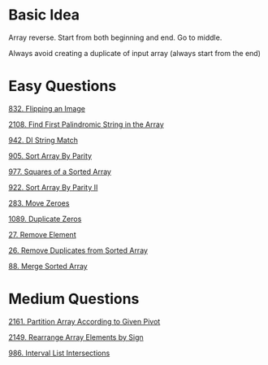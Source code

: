 # __Basic Idea__
Array reverse. Start from both beginning and end. Go to middle.

Always avoid creating a duplicate of input array (always start from the end)

# __Easy Questions__ 

[832. Flipping an Image](https://leetcode.com/problems/flipping-an-image/)

[2108. Find First Palindromic String in the Array](https://leetcode.com/problems/find-first-palindromic-string-in-the-array/)

[942. DI String Match](https://leetcode.com/problems/di-string-match/)

[905. Sort Array By Parity](https://leetcode.com/problems/sort-array-by-parity/)

[977. Squares of a Sorted Array](https://leetcode.com/problems/squares-of-a-sorted-array/)

[922. Sort Array By Parity II](https://leetcode.com/problems/sort-array-by-parity-ii/)

[283. Move Zeroes](https://leetcode.com/problems/move-zeroes/)

[1089. Duplicate Zeros](https://leetcode.com/problems/duplicate-zeros/)

[27. Remove Element](https://leetcode.com/problems/remove-element/submissions/)

[26. Remove Duplicates from Sorted Array](https://leetcode.com/problems/remove-duplicates-from-sorted-array/)

[88. Merge Sorted Array](https://leetcode.com/problems/merge-sorted-array/)


# __Medium Questions__ 

[2161. Partition Array According to Given Pivot](https://leetcode.com/problems/partition-array-according-to-given-pivot/)

[2149. Rearrange Array Elements by Sign](https://leetcode.com/problems/rearrange-array-elements-by-sign/)

[986. Interval List Intersections](https://leetcode.com/problems/interval-list-intersections/submissions/)
